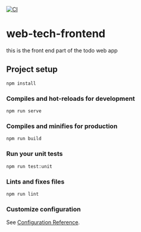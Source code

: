 [![CI](https://github.com/IslamAbdelrahman00/to-do-app-frontend/actions/workflows/ci.yml/badge.svg)](https://github.com/IslamAbdelrahman00/to-do-app-frontend/actions/workflows/ci.yml)
# web-tech-frontend
this is the front end part of the todo web app 
## Project setup
```
npm install
```

### Compiles and hot-reloads for development
```
npm run serve
```

### Compiles and minifies for production
```
npm run build
```

### Run your unit tests
```
npm run test:unit
```

### Lints and fixes files
```
npm run lint
```

### Customize configuration
See [Configuration Reference](https://cli.vuejs.org/config/).
